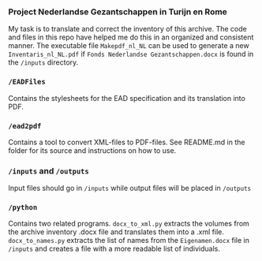 ### Project Nederlandse Gezantschappen in Turijn en Rome
My task is to translate and correct the inventory of this archive. The code and files in this repo have helped me do this in an organized and consistent manner.
The executable file `Makepdf_nl_NL` can be used to generate a new `Inventaris_nl_NL.pdf` if `Fonds Nederlandse Gezantschappen.docx` is found in the `/inputs` directory.

### `/EADFiles`
Contains the stylesheets for the EAD specification and its translation into PDF.

### `/ead2pdf`
Contains a tool to convert XML-files to PDF-files. See README.md in the folder for its source and instructions on how to use.

### `/inputs` and `/outputs`
Input files should go in `/inputs` while output files will be placed in `/outputs`

### `/python`
Contains two related programs. `docx_to_xml.py` extracts the volumes from the archive inventory .docx file and translates them into a .xml file. `docx_to_names.py` extracts the list of names from the `Eigenamen.docx` file in `/inputs` and creates a file with a more readable list of individuals.
